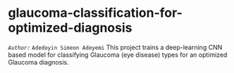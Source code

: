 # glaucoma-classification-for-optimized-diagnosis
*```Author:```* ```Adedoyin Simeon Adeyemi```
This project trains a deep-learning CNN based model for classifying Glaucoma (eye disease) types for an optimized Glaucoma diagnosis.
